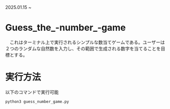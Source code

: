2025.01.15 ~ 
# Guess_the_-number_-game
　これはターミナル上で実行されるシンプルな数当てゲームである。ユーザーは２つのランダムな自然数を入力し、その範囲で生成される数字を当てることを目標とする。
 
# 実行方法
以下のコマンドで実行可能
```zsh
python3 guess_number_game.py
